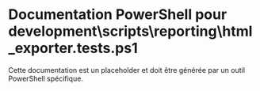 # Documentation PowerShell pour development\scripts\reporting\html_exporter.tests.ps1

Cette documentation est un placeholder et doit être générée par un outil PowerShell spécifique.
